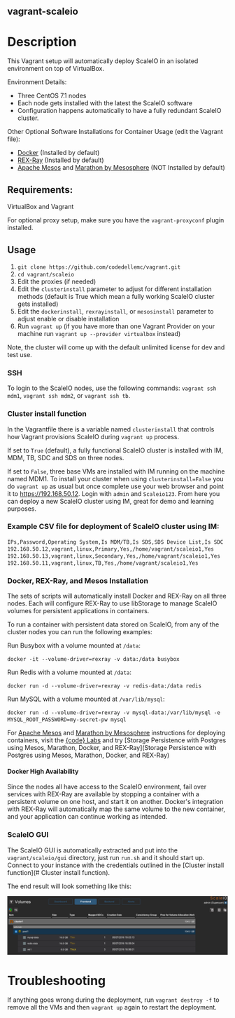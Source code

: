 vagrant-scaleio
---------------

# Description

This Vagrant setup will automatically deploy ScaleIO in an isolated environment on top of VirtualBox.

Environment Details:

- Three CentOS 7.1 nodes
- Each node gets installed with the latest the ScaleIO software
- Configuration happens automatically to have a fully redundant ScaleIO cluster.

Other Optional Software Installations for Container Usage (edit the Vagrant file):

- [Docker](https://docker.com) (Installed by default)
- [REX-Ray](https://github.com/codedellemc/rexray) (Installed by default)
- [Apache Mesos](http://mesos.apache.org/) and [Marathon by Mesosphere](https://github.com/mesosphere/marathon) (NOT Installed by default)

## Requirements:

VirtualBox and Vagrant

For optional proxy setup, make sure you have the `vagrant-proxyconf` plugin installed.

## Usage

1. `git clone https://github.com/codedellemc/vagrant.git`
2. `cd vagrant/scaleio`
2. Edit the proxies (if needed)
3. Edit the `clusterinstall` parameter to adjust for different installation methods (default is True which mean a fully working ScaleIO cluster gets installed)
3. Edit the `dockerinstall`, `rexrayinstall`, or `mesosinstall` parameter to adjust enable or disable installation
4. Run `vagrant up` (if you have more than one Vagrant Provider on your machine run `vagrant up --provider virtualbox` instead)

Note, the cluster will come up with the default unlimited license for dev and test use.

### SSH
To login to the ScaleIO nodes, use the following commands: ```vagrant ssh mdm1```, ```vagrant ssh mdm2```, or ```vagrant ssh tb```.

### Cluster install function

In the Vagrantfile there is a variable named `clusterinstall` that controls how Vagrant provisions ScaleIO during `vagrant up` process.

If set to `True` (default), a fully functional ScaleIO cluster is installed with IM, MDM, TB, SDC and SDS on three nodes.

If set to `False`, three base VMs are installed with IM running on the machine named MDM1. To install your cluster when using `clusterinstall=False` you do `vagrant up` as usual but once complete use your web browser and point it to https://192.168.50.12. Login with `admin` and `Scaleio123`. From here you can deploy a new ScaleIO cluster using IM, great for demo and learning purposes.

### Example CSV file for deployment of ScaleIO cluster using IM:

```
IPs,Password,Operating System,Is MDM/TB,Is SDS,SDS Device List,Is SDC
192.168.50.12,vagrant,linux,Primary,Yes,/home/vagrant/scaleio1,Yes
192.168.50.13,vagrant,linux,Secondary,Yes,/home/vagrant/scaleio1,Yes
192.168.50.11,vagrant,linux,TB,Yes,/home/vagrant/scaleio1,Yes
```

### Docker, REX-Ray, and Mesos Installation

The sets of scripts will automatically install Docker and REX-Ray on all three nodes. Each will configure REX-Ray to use libStorage to manage ScaleIO volumes for persistent applications in containers.

To run a container with persistent data stored on ScaleIO, from any of the cluster nodes you can run the following examples:

Run Busybox with a volume mounted at `/data`:
```
docker -it --volume-driver=rexray -v data:/data busybox
```

Run Redis with a volume mounted at `/data`:
```
docker run -d --volume-driver=rexray -v redis-data:/data redis
```

Run MySQL with a volume mounted at `/var/lib/mysql`:
````
docker run -d --volume-driver=rexray -v mysql-data:/var/lib/mysql -e MYSQL_ROOT_PASSWORD=my-secret-pw mysql
````

For [Apache Mesos](http://mesos.apache.org/) and [Marathon by Mesosphere](https://github.com/mesosphere/marathon)  instructions for deploying containers, visit the [{code} Labs](https://github.com/codedellemc/labs) and try [Storage Persistence with Postgres using Mesos, Marathon, Docker, and REX-Ray](Storage Persistence with Postgres using Mesos, Marathon, Docker, and REX-Ray)

#### Docker High Availability

Since the nodes all have access to the ScaleIO environment, fail over services with REX-Ray are available by stopping a container with a persistent volume on one host, and start it on another. Docker's integration with REX-Ray will automatically map the same volume to the new container, and your application can continue working as intended.

### ScaleIO GUI

The ScaleIO GUI is automatically extracted and put into the `vagrant/scaleio/gui` directory, just run `run.sh` and it should start up. Connect to your instance with the credentials outlined in the [Cluster install function](# Cluster install function).

The end result will look something like this:

![alt text](docs/images/scaleio-docker-rexray.png)

# Troubleshooting

If anything goes wrong during the deployment, run `vagrant destroy -f` to remove all the VMs and then `vagrant up` again to restart the deployment.
